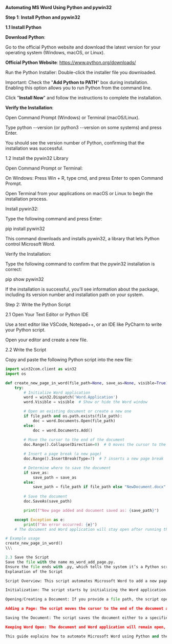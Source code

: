 **Automating MS Word Using Python and pywin32**

**Step 1**: **Install Python and pywin32**

**1.1 Install Python**

**Download Python**:

Go to the official Python website and download the latest version for your operating system (Windows, macOS, or Linux).

**Official Python Website**: https://www.python.org/downloads/

Run the Python Installer:
Double-click the installer file you downloaded.

Important: Check the "**Add Python to PATH**" box during installation. Enabling this option allows you to run Python from the command line.

Click "**Install Now**" and follow the instructions to complete the installation.

**Verify the Installation**:

Open Command Prompt (Windows) or Terminal (macOS/Linux).

Type python --version (or python3 --version on some systems) and press Enter.

You should see the version number of Python, confirming that the installation was successful.

1.2 Install the pywin32 Library

Open Command Prompt or Terminal:

On Windows: Press Win + R, type cmd, and press Enter to open Command Prompt.

Open Terminal from your applications on macOS or Linux to begin the installation process.

Install pywin32:

Type the following command and press Enter:

pip install pywin32

This command downloads and installs pywin32, a library that lets Python control Microsoft Word.

Verify the Installation:

Type the following command to confirm that the pywin32 installation is correct:

pip show pywin32

If the installation is successful, you’ll see information about the package, including its version number and installation path on your system.

Step 2: Write the Python Script

2.1 Open Your Text Editor or Python IDE

Use a text editor like VSCode, Notepad++, or an IDE like PyCharm to write your Python script.

Open your editor and create a new file.

2.2 Write the Script

Copy and paste the following Python script into the new file:
 
```python
import win32com.client as win32
import os

def create_new_page_in_word(file_path=None, save_as=None, visible=True):
    try:
        # Initialize Word application
        word = win32.Dispatch('Word.Application')
        word.Visible = visible  # Show or hide the Word window

        # Open an existing document or create a new one
        if file_path and os.path.exists(file_path):
            doc = word.Documents.Open(file_path)
        else:
            doc = word.Documents.Add()
        
        # Move the cursor to the end of the document
        doc.Range().Collapse(Direction=0)  # 0 moves the cursor to the end

        # Insert a page break (a new page)
        doc.Range().InsertBreak(Type=7)  # 7 inserts a new page break

        # Determine where to save the document
        if save_as:
            save_path = save_as
        else:
            save_path = file_path if file_path else "NewDocument.docx"
        
        # Save the document
        doc.SaveAs(save_path)

        print(f"New page added and document saved as: {save_path}")

    except Exception as e:
        print(f"An error occurred: {e}")
    # The document and Word application will stay open after running the script

# Example usage
create_new_page_in_word()
\\\

2.3 Save the Script
Save the file with the name ms_word_add_page.py.
Ensure the file ends with .py, which tells the system it’s a Python script.
Explanation of the Script

Script Overview: This script automates Microsoft Word to add a new page to an existing or new document. It uses the pywin32 library to control Word from Python.

Initialization: The script starts by initializing the Word application. You can set the visible parameter to control whether the Word window is visible.

Opening/Creating a Document: If you provide a file path, the script opens that document. If you don't, it creates a new document.

Adding a Page: The script moves the cursor to the end of the document and inserts a new page by adding a page break.

Saving the Document: The script saves the document either to a specified location (save_as) or uses the original file path. If you don't provide a file path, the script saves the document as NewDocument.docx.

Keeping Word Open: The document and Word application will remain open, allowing you to continue working on the document without the script automatically closing it.

This guide explains how to automate Microsoft Word using Python and the pywin32 library. I designed the instructions to be simple and easy to follow, making them ideal for beginners or anyone looking to enhance their automation skills. 
